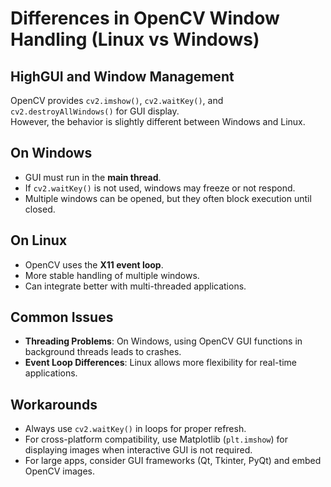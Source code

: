 # Differences in OpenCV Window Handling (Linux vs Windows)

## HighGUI and Window Management
OpenCV provides `cv2.imshow()`, `cv2.waitKey()`, and `cv2.destroyAllWindows()` for GUI display.  
However, the behavior is slightly different between Windows and Linux.

## On Windows
- GUI must run in the **main thread**.
- If `cv2.waitKey()` is not used, windows may freeze or not respond.
- Multiple windows can be opened, but they often block execution until closed.

## On Linux
- OpenCV uses the **X11 event loop**.
- More stable handling of multiple windows.
- Can integrate better with multi-threaded applications.

## Common Issues
- **Threading Problems**: On Windows, using OpenCV GUI functions in background threads leads to crashes.
- **Event Loop Differences**: Linux allows more flexibility for real-time applications.

## Workarounds
- Always use `cv2.waitKey()` in loops for proper refresh.
- For cross-platform compatibility, use Matplotlib (`plt.imshow`) for displaying images when interactive GUI is not required.
- For large apps, consider GUI frameworks (Qt, Tkinter, PyQt) and embed OpenCV images.
